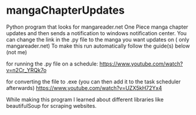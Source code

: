 # mangaChapterUpdates
Python program that looks for mangareader.net One Piece manga chapter updates and then sends a notification to windows notification center. 
You can change the link in the .py file to the manga you want updates on ( only mangareader.net)
To make this run automatically follow the guide(s) below (not me)

for running the .py file on a schedule:
  https://www.youtube.com/watch?v=n2Cr_YRQk7o
  
 for converting the file to .exe (you can then add it to the task scheduler afterwards)
  https://www.youtube.com/watch?v=UZX5kH72Yx4


While making this program I learned about different libraries like beautifulSoup for scraping websites.
